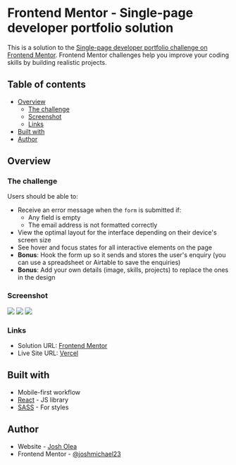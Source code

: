 # Frontend Mentor - Single-page developer portfolio solution

This is a solution to the [Single-page developer portfolio challenge on Frontend Mentor](https://www.frontendmentor.io/challenges/singlepage-developer-portfolio-bBVj2ZPi-x). Frontend Mentor challenges help you improve your coding skills by building realistic projects. 

## Table of contents

- [Overview](#overview)
  - [The challenge](#the-challenge)
  - [Screenshot](#screenshot)
  - [Links](#links)
- [Built with](#built-with)
- [Author](#author)

## Overview

### The challenge

Users should be able to:

- Receive an error message when the `form` is submitted if:
  - Any field is empty
  - The email address is not formatted correctly
- View the optimal layout for the interface depending on their device's screen size
- See hover and focus states for all interactive elements on the page
- **Bonus**: Hook the form up so it sends and stores the user's enquiry (you can use a spreadsheet or Airtable to save the enquiries)
- **Bonus**: Add your own details (image, skills, projects) to replace the ones in the design

### Screenshot

![](./phone.png)
![](./tablet.png)
![](./web.png)

### Links

- Solution URL: [Frontend Mentor](https://www.frontendmentor.io/solutions/singlepage-developer-portfolio-using-react-and-scss-ODE67oDvTh)
- Live Site URL: [Vercel](https://single-page-portfolio-eosin-rho.vercel.app)

## Built with
- Mobile-first workflow
- [React](https://reactjs.org/) - JS library
- [SASS](https://sass-lang.com) - For styles

## Author

- Website - [Josh Olea](https://josh-michael.vercel.app)
- Frontend Mentor - [@joshmichael23](https://www.frontendmentor.io/profile/joshmichael23)
